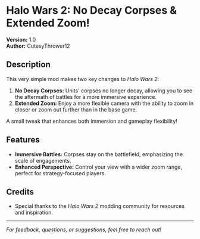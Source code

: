# Halo Wars 2: No Decay Corpses & Extended Zoom!

**Version:** 1.0  
**Author:** CutesyThrower12

## Description
This very simple mod makes two key changes to *Halo Wars 2*:  

1. **No Decay Corpses:** Units' corpses no longer decay, allowing you to see the aftermath of battles for a more immersive experience.  
2. **Extended Zoom:** Enjoy a more flexible camera with the ability to zoom in closer or zoom out further than in the base game.  

A small tweak that enhances both immersion and gameplay flexibility!

## Features
- **Immersive Battles:** Corpses stay on the battlefield, emphasizing the scale of engagements.  
- **Enhanced Perspective:** Control your view with a wider zoom range, perfect for strategy-focused players.

## Credits
- Special thanks to the *Halo Wars 2* modding community for resources and inspiration.  

---

*For feedback, questions, or suggestions, feel free to reach out!*
